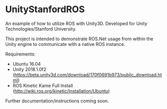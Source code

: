 # UnityStanfordROS
An example of how to utilize ROS with Unity3D. Developed for Unity Technologies/Stanford University.

This project is intended to demonstrate ROS.Net usage from within the Unity engine to communicate with a native ROS instance.

Requirements:
- Ubuntu 16.04
- Unity 2018.1.0f2 (https://beta.unity3d.com/download/170f0691b973/public_download.html)
- ROS Kinetic Kame Full Install (http://wiki.ros.org/kinetic/Installation/Ubuntu)

Further documentation/instructions coming soon.
